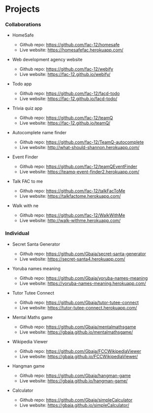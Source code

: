 # Projects

### Collaborations

* HomeSafe
  * Github repo: https://github.com/fac-12/homesafe
  * Live website: https://homesafefac.herokuapp.com/
  
* Web development agency website
  * Github repo: https://github.com/fac-12/webify
  * Live website: https://fac-12.github.io/webify/
  
* Todo app
  * Github repo: https://github.com/fac-12/facd-todo
  * Live website: https://fac-12.github.io/facd-todo/
  
 * Trivia quiz app
   * Github repo: https://github.com/fac-12/teamQ
   * Live website: https://fac-12.github.io/teamQ/
   
* Autocomplete name finder
  * Github repo: https://github.com/fac-12/TeamQ-autocomplete
  * Live website: http://what-should-shannon.herokuapp.com/
  
* Event Finder
  * Github repo: https://github.com/fac-12/teamQEventFinder
  * Live website:  https://teamq-event-finder2.herokuapp.com/
  
* Talk FAC to me
  * Github repo: https://github.com/fac-12/talkFacToMe
  * Live website: https://talkfactome.herokuapp.com/
  
* Walk with ne
  * Github repo: https://github.com/fac-12/WalkWithMe
  * Live website: http://walk-withme.herokuapp.com/

### Individual

* Secret Santa Generator
  * Github repo: https://github.com/Gbaja/secret-santa-generator
  * Live website: https://secret-santa4.herokuapp.com/

* Yoruba names meaning
  * Github repo: https://github.com/Gbaja/yoruba-names-meaning
  * Live website: https://yoruba-names-meaning.herokuapp.com/

* Tutor Tutee Connect
  * Github repo: https://github.com/Gbaja/tutor-tutee-connect
  * Live website: https://tutor-tutee-connect.herokuapp.com/

* Mental Maths game
  * Github repo: https://github.com/Gbaja/mentalmathsgame
  * Live website: https://gbaja.github.io/mentalmathsgame/

* Wikipedia Viewer
  * Github repo: https://github.com/Gbaja/FCCWikipediaViewer
  * Live website: https://gbaja.github.io/FCCWikipediaViewer/
 
* Hangman game
  * Github repo: https://github.com/Gbaja/hangman-game
  * Live website: https://gbaja.github.io/hangman-game/

* Calculator
  * Github repo: https://github.com/Gbaja/simpleCalculator
  * Live website: https://gbaja.github.io/simpleCalculator/



